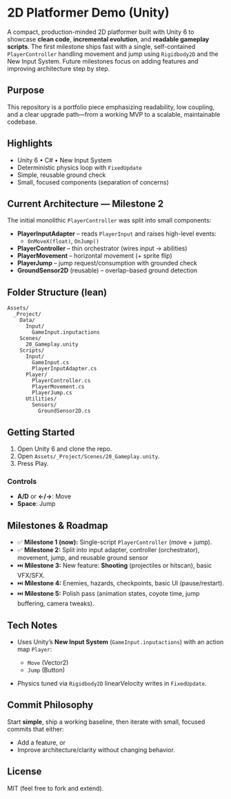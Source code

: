 # 2D Platformer Demo (Unity)

A compact, production-minded 2D platformer built with Unity 6 to showcase **clean code**, **incremental evolution**, and **readable gameplay scripts**. 
The first milestone ships fast with a single, self-contained `PlayerController` handling movement and jump using `Rigidbody2D` and the New Input System. 
Future milestones focus on adding features and improving architecture step by step.

## Purpose

This repository is a portfolio piece emphasizing readability, low coupling, and a clear upgrade path—from a working MVP to a scalable, maintainable codebase.

## Highlights

* Unity 6 • C# • New Input System
* Deterministic physics loop with `FixedUpdate`
* Simple, reusable ground check
* Small, focused components (separation of concerns)

## Current Architecture — Milestone 2
The initial monolithic `PlayerController` was split into small components:
- **PlayerInputAdapter** – reads `PlayerInput` and raises high-level events:
  - `OnMoveX(float)`, `OnJump()`
- **PlayerController** – thin orchestrator (wires input → abilities)
- **PlayerMovement** – horizontal movement (+ sprite flip)
- **PlayerJump** – jump request/consumption with grounded check
- **GroundSensor2D** (reusable) – overlap-based ground detection

## Folder Structure (lean)

```
Assets/
  _Project/
    Data/
      Input/
        GameInput.inputactions
    Scenes/
      20_Gameplay.unity
    Scripts/
      Input/
        GameInput.cs
        PlayerInputAdapter.cs
      Player/
        PlayerController.cs
        PlayerMovement.cs
        PlayerJump.cs
      Utilities/
        Sensors/
          GroundSensor2D.cs
```

## Getting Started

1. Open Unity 6 and clone the repo.
2. Open `Assets/_Project/Scenes/20_Gameplay.unity`.
3. Press Play.

### Controls

* **A/D** or **←/→**: Move
* **Space**: Jump

## Milestones & Roadmap

* ✅ **Milestone 1 (now):** Single-script `PlayerController` (move + jump).
* ✅ **Milestone 2:** Split into input adapter, controller (orchestrator), movement, jump, and reusable ground sensor
* ⏭️ **Milestone 3:** New feature: **Shooting** (projectiles or hitscan), basic VFX/SFX.
* ⏭️ **Milestone 4:** Enemies, hazards, checkpoints, basic UI (pause/restart).
* ⏭️ **Milestone 5:** Polish pass (animation states, coyote time, jump buffering, camera tweaks).

## Tech Notes

* Uses Unity’s **New Input System** (`GameInput.inputactions`) with an action map `Player`:

  * `Move` (Vector2)
  * `Jump` (Button)
* Physics tuned via `Rigidbody2D` linearVelocity writes in `FixedUpdate`.

## Commit Philosophy

Start **simple**, ship a working baseline, then iterate with small, focused commits that either:

* Add a feature, or
* Improve architecture/clarity without changing behavior.

## License

MIT (feel free to fork and extend).
